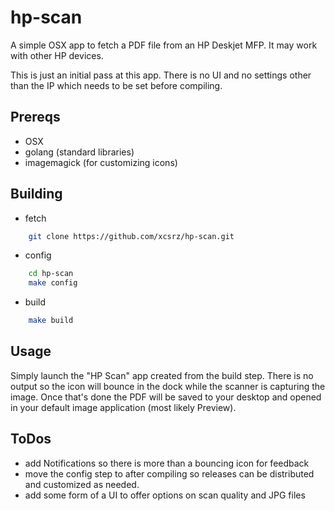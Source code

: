 # hp-scan
A simple OSX app to fetch a PDF file from an HP Deskjet MFP.  It may work with other HP devices. 

This is just an initial pass at this app.  There is no UI and no settings other than the IP which needs to be set before compiling.

## Prereqs
* OSX
* golang (standard libraries)
* imagemagick (for customizing icons)

## Building
* fetch
```bash
	git clone https://github.com/xcsrz/hp-scan.git
```
* config
```bash
	cd hp-scan
	make config
```
* build
```bash
	make build
```

## Usage
Simply launch the "HP Scan" app created from the build step.  There is no output so the icon will bounce in the dock while the scanner is capturing the image.  Once that's done the PDF will be saved to your desktop and opened in your default image application (most likely Preview).

## ToDos
* add Notifications so there is more than a bouncing icon for feedback
* move the config step to after compiling so releases can be distributed and customized as needed.
* add some form of a UI to offer options on scan quality and JPG files 
